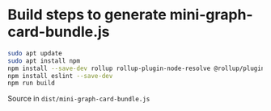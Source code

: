 # Build steps to generate mini-graph-card-bundle.js

```sh
sudo apt update
sudo apt install npm
npm install --save-dev rollup rollup-plugin-node-resolve @rollup/plugin-json rollup-plugin-serve @rollup/plugin-commonjs
npm install eslint --save-dev
npm run build
```

Source in `dist/mini-graph-card-bundle.js`
